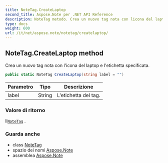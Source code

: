 ```yaml
---
title: NoteTag.CreateLaptop
second_title: Aspose.Note per .NET API Reference
description: NoteTag metodo. Crea un nuovo tag nota con licona del laptop e letichetta specificata.
type: docs
weight: 600
url: /it/net/aspose.note/notetag/createlaptop/
---
```

## NoteTag.CreateLaptop method

Crea un nuovo tag nota con l'icona del laptop e l'etichetta specificata.

```csharp
public static NoteTag CreateLaptop(string label = "")
```

| Parametro | Tipo | Descrizione |
| --- | --- | --- |
| label | String | L'etichetta del tag. |

### Valore di ritorno

Il[`NoteTag`](../) .

### Guarda anche

* class [NoteTag](../)
* spazio dei nomi [Aspose.Note](../../notetag/)
* assemblea [Aspose.Note](../../../)


